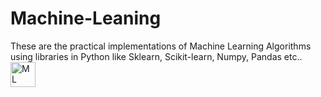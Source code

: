 # Machine-Leaning
These are the practical implementations of Machine Learning Algorithms using libraries in Python like Sklearn, Scikit-learn, Numpy, Pandas etc..
<img src="https://www.wordstream.com/wp-content/uploads/2021/07/machine-learning.png" alt="ML" width="40" height="40"/>
